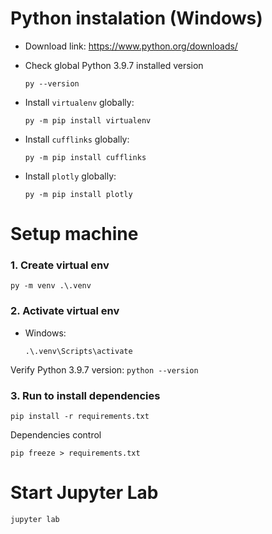 # Python instalation (Windows)

- Download link: https://www.python.org/downloads/
- Check global Python 3.9.7 installed version

  `py --version`

- Install `virtualenv` globally:

  `py -m pip install virtualenv`

- Install `cufflinks` globally:

  `py -m pip install cufflinks`

- Install `plotly` globally:

  `py -m pip install plotly`

# Setup machine

### 1. Create virtual env

```
py -m venv .\.venv
```

### 2. Activate virtual env

- Windows:

  `.\.venv\Scripts\activate`

Verify Python 3.9.7 version: `python --version`

### 3. Run to install dependencies

```
pip install -r requirements.txt
```

Dependencies control

`pip freeze > requirements.txt`

# Start Jupyter Lab

```
jupyter lab
```
